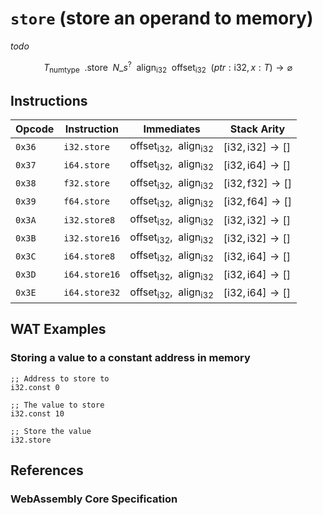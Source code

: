 
# `store` (store an operand to memory)

_todo_

$$
T_\mathsf{numtype}
\enspace .\mathsf{store}
\enspace N\_s^?
% \enspace \mathsf{memarg}
\enspace \mathsf{align}_\mathsf{i32}
\enspace \mathsf{offset}_\mathsf{i32}
\enspace (ptr: \mathsf{i32}, x: T) \to \varnothing
$$



## Instructions

| Opcode | Instruction    | Immediates    | Stack Arity |
|--------|----------------|---------------|-------------|
| `0x36` | `i32.store`    | $\mathsf{offset}_\mathsf{i32}, \enspace \mathsf{align}_\mathsf{i32}$ | $[ \mathsf{i32}, \mathsf{i32} ] \to [ ]$ |
| `0x37` | `i64.store`    | $\mathsf{offset}_\mathsf{i32}, \enspace \mathsf{align}_\mathsf{i32}$ | $[ \mathsf{i32}, \mathsf{i64} ] \to [ ]$ |
| `0x38` | `f32.store`    | $\mathsf{offset}_\mathsf{i32}, \enspace \mathsf{align}_\mathsf{i32}$ | $[ \mathsf{i32}, \mathsf{f32} ] \to [ ]$ |
| `0x39` | `f64.store`    | $\mathsf{offset}_\mathsf{i32}, \enspace \mathsf{align}_\mathsf{i32}$ | $[ \mathsf{i32}, \mathsf{f64} ] \to [ ]$ |
| `0x3A` | `i32.store8`   | $\mathsf{offset}_\mathsf{i32}, \enspace \mathsf{align}_\mathsf{i32}$ | $[ \mathsf{i32}, \mathsf{i32} ] \to [ ]$ |
| `0x3B` | `i32.store16`  | $\mathsf{offset}_\mathsf{i32}, \enspace \mathsf{align}_\mathsf{i32}$ | $[ \mathsf{i32}, \mathsf{i32} ] \to [ ]$ |
| `0x3C` | `i64.store8`   | $\mathsf{offset}_\mathsf{i32}, \enspace \mathsf{align}_\mathsf{i32}$ | $[ \mathsf{i32}, \mathsf{i64} ] \to [ ]$ |
| `0x3D` | `i64.store16`  | $\mathsf{offset}_\mathsf{i32}, \enspace \mathsf{align}_\mathsf{i32}$ | $[ \mathsf{i32}, \mathsf{i64} ] \to [ ]$ |
| `0x3E` | `i64.store32`  | $\mathsf{offset}_\mathsf{i32}, \enspace \mathsf{align}_\mathsf{i32}$ | $[ \mathsf{i32}, \mathsf{i64} ] \to [ ]$ |



## WAT Examples

### Storing a value to a constant address in memory

```wasm
;; Address to store to
i32.const 0

;; The value to store
i32.const 10

;; Store the value
i32.store
```



## References

### WebAssembly Core Specification

[^§2.4.7]: _Structure, Memory Instructions_ - <https://www.w3.org/TR/wasm-core-2/syntax/instructions.html#memory-instructions>
[^§4.4.7-store]: _Execution, Memory Instructions, store_ - <https://www.w3.org/TR/wasm-core-2/exec/instructions.html#exec-store>
